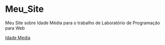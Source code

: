# Meu_Site

Meu Site sobre Idade Média para o trabalho de Laboratório de Programação para Web
 
<a href="https://felipe-de-carvalho-andrade.github.io/Meu_Site/">Idade Media</a>